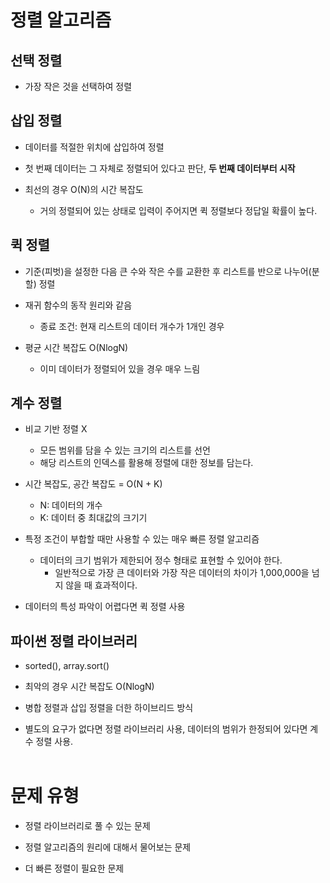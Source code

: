 # 정렬 알고리즘

## 선택 정렬
- 가장 작은 것을 선택하여 정렬

## 삽입 정렬
- 데이터를 적절한 위치에 삽입하여 정렬

- 첫 번째 데이터는 그 자체로 정렬되어 있다고 판단, **두 번째 데이터부터 시작**

- 최선의 경우 O(N)의 시간 복잡도
    - 거의 정렬되어 있는 상태로 입력이 주어지면 퀵 정렬보다 정답일 확률이 높다.

## 퀵 정렬
- 기준(피벗)을 설정한 다음 큰 수와 작은 수를 교환한 후 리스트를 반으로 나누어(분할) 정렬

- 재귀 함수의 동작 원리와 같음
    - 종료 조건: 현재 리스트의 데이터 개수가 1개인 경우

- 평균 시간 복잡도 O(NlogN)
    - 이미 데이터가 정렬되어 있을 경우 매우 느림

## 계수 정렬
- 비교 기반 정렬 X
    - 모든 범위를 담을 수 있는 크기의 리스트를 선언
    - 해당 리스트의 인덱스를 활용해 정렬에 대한 정보를 담는다.

- 시간 복잡도, 공간 복잡도 = O(N + K)
    - N: 데이터의 개수
    - K: 데이터 중 최대값의 크기기

- 특정 조건이 부합할 때만 사용할 수 있는 매우 빠른 정렬 알고리즘
    - 데이터의 크기 범위가 제한되어 정수 형태로 표현할 수 있어야 한다.
        - 일반적으로 가장 큰 데이터와 가장 작은 데이터의 차이가 1,000,000을 넘지 않을 때 효과적이다.

- 데이터의 특성 파악이 어렵다면 퀵 정렬 사용

## 파이썬 정렬 라이브러리
- sorted(), array.sort()

- 최악의 경우 시간 복잡도 O(NlogN)

- 병합 정렬과 삽입 정렬을 더한 하이브리드 방식

- 별도의 요구가 없다면 정렬 라이브러리 사용, 데이터의 범위가 한정되어 있다면 계수 정렬 사용.
<br><br>

# 문제 유형
- 정렬 라이브러리로 풀 수 있는 문제

- 정렬 알고리즘의 원리에 대해서 물어보는 문제

- 더 빠른 정렬이 필요한 문제